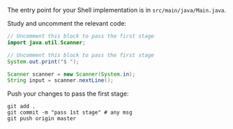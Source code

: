 The entry point for your Shell implementation is in `src/main/java/Main.java`.

Study and uncomment the relevant code: 

```java
// Uncomment this block to pass the first stage
import java.util.Scanner;
```

```java
// Uncomment this block to pass the first stage
System.out.print("$ ");

Scanner scanner = new Scanner(System.in);
String input = scanner.nextLine();
```

Push your changes to pass the first stage:

```
git add .
git commit -m "pass 1st stage" # any msg
git push origin master
```
